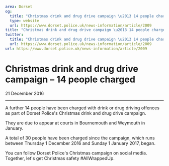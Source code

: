 ```yaml
area: Dorset
og:
  title: "Christmas drink and drug drive campaign \u2013 14 people charged"
  type: website
  url: https://www.dorset.police.uk/news-information/article/2009
title: "Christmas drink and drug drive campaign \u2013 14 people charged |"
twitter:
  title: "Christmas drink and drug drive campaign \u2013 14 people charged"
  url: https://www.dorset.police.uk/news-information/article/2009
url: https://www.dorset.police.uk/news-information/article/2009
```

# Christmas drink and drug drive campaign – 14 people charged

21 December 2016

* * *

A further 14 people have been charged with drink or drug driving offences as part of Dorset Police's Christmas drink and drug drive campaign.

They are due to appear at courts in Bournemouth and Weymouth in January.

A total of 30 people have been charged since the campaign, which runs between Thursday 1 December 2016 and Sunday 1 January 2017, began.

You can follow Dorset Police's Christmas campaign on social media. Together, let's get Christmas safety #AllWrappedUp.
